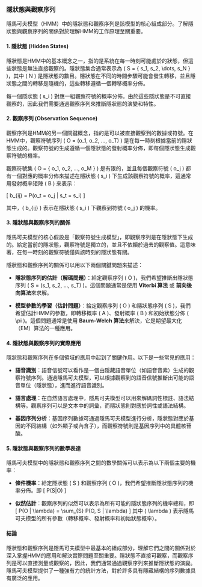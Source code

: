 ### 隱狀態與觀察序列

隱馬可夫模型（HMM）中的隱狀態和觀察序列是該模型的核心組成部分。了解隱狀態與觀察序列的關係對於理解HMM的工作原理至關重要。

#### 1. **隱狀態 (Hidden States)**
隱狀態是HMM中的基本概念之一，指的是系統在每一時刻可能處於的狀態，但這些狀態是無法直接觀察的。隱狀態集合通常表示為 \( S = \{ s_1, s_2, \dots, s_N \} \)，其中 \( N \) 是隱狀態的數目。隱狀態在不同的時間步驟可能會發生轉移，並且隱狀態之間的轉移是隨機的，這些轉移遵循一個轉移概率分佈。

每一個隱狀態 \( s_i \) 對應一組觀察符號的概率分佈。由於這些隱狀態是不可直接觀察的，因此我們需要通過觀察序列來推斷隱狀態的演變和特性。

#### 2. **觀察序列 (Observation Sequence)**
觀察序列是HMM的另一個關鍵概念，指的是可以被直接觀察到的數據或符號。在HMM中，觀察符號序列 \( O = (o_1, o_2, ..., o_T) \) 是在每一時刻根據當前的隱狀態生成的。觀察符號的生成遵循一個隱狀態的發射概率分佈，即每個隱狀態生成觀察符號的機率。

觀察符號集 \( O = \{ o_1, o_2, ..., o_M \} \) 是有限的，並且每個觀察符號 \( o_j \) 都有一個對應的概率分佈來描述在隱狀態 \( s_i \) 下生成該觀察符號的概率，這通常用發射概率矩陣 \( B \) 來表示：
  
\[
b_{ij} = P(o_t = o_j | s_t = s_i)
\]
  
其中，\( b_{ij} \) 表示在隱狀態 \( s_i \) 下觀察到符號 \( o_j \) 的機率。

#### 3. **隱狀態與觀察序列的關係**
隱馬可夫模型的核心假設是「觀察符號生成模型」，即觀察序列是在隱狀態下生成的。給定當前的隱狀態，觀察符號是獨立的，並且不依賴於過去的觀察值。這意味著，在每一時刻的觀察符號僅與該時刻的隱狀態有關。

隱狀態和觀察序列的關係可以用以下兩個關鍵問題來描述：

- **隱狀態序列的估計（解碼問題）**：給定觀察序列 \( O \)，我們希望推斷出隱狀態序列 \( S = (s_1, s_2, ..., s_T) \)。這個問題通常是使用 **Viterbi 算法** 或 **前向後向算法**來求解。

- **模型參數的學習（估計問題）**：給定觀察序列 \( O \) 和隱狀態序列 \( S \)，我們希望估計HMM的參數，即轉移概率 \( A \)、發射概率 \( B \) 和初始狀態分佈 \( \pi \)。這個問題通常是使用 **Baum-Welch 算法**來解決，它是期望最大化（EM）算法的一種應用。

#### 4. **隱狀態與觀察序列的實際應用**
隱狀態和觀察序列在多個領域的應用中起到了關鍵作用。以下是一些常見的應用：

- **語音識別**：語音信號可以看作是一個由隱藏語音單位（如語音音素）生成的觀察符號序列。通過隱馬可夫模型，可以根據觀察到的語音信號推斷出可能的語音單位（隱狀態），進而進行語音識別。
  
- **語言處理**：在自然語言處理中，隱馬可夫模型可以用來解碼詞性標註、語法結構等。觀察序列可以是文本中的詞彙，而隱狀態則對應於詞性或語法結構。
  
- **基因序列分析**：基因序列數據可通過隱馬可夫模型進行分析，隱狀態對應於基因的不同結構（如外顯子或內含子），而觀察符號則是基因序列中的具體核苷酸。

#### 5. **隱狀態與觀察序列的數學表達**
隱馬可夫模型中的隱狀態和觀察序列之間的數學關係可以表示為以下兩個主要的機率：

- **條件機率**：給定隱狀態 \( S \) 和觀察序列 \( O \)，我們希望推斷隱狀態序列的機率分佈。即
  \[
  P(S|O)
  \]
  
- **似然估計**：觀察序列的似然可以表示為所有可能的隱狀態序列的機率總和，即
  \[
  P(O | \lambda) = \sum_{S} P(O, S | \lambda)
  \]
  其中 \( \lambda \) 表示隱馬可夫模型的所有參數（轉移概率、發射概率和初始狀態概率）。

#### 結論
隱狀態和觀察序列是隱馬可夫模型中最基本的組成部分，理解它們之間的關係對於深入掌握HMM的應用和解決實際問題至關重要。隱狀態不直接可觀察，而觀察序列是可以直接測量或觀察的，因此，我們通常通過觀察序列來推斷隱狀態的演變。隱馬可夫模型提供了一種強有力的統計方法，對於許多具有隱藏結構的序列數據具有廣泛的應用。
